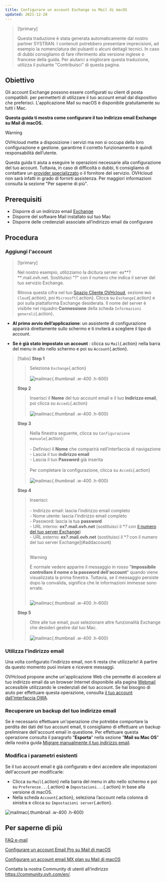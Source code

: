 ```yaml
---
title: Configurare un account Exchange su Mail di macOS 
updated: 2021-12-28
---
```


<style>
.w-400 {
max-width:400px !important;
}
.h-600 {
max-height:600px !important;
}
</style>

> [!primary]
>
> Questa traduzione è stata generata automaticamente dal nostro partner SYSTRAN. I contenuti potrebbero presentare imprecisioni, ad esempio la nomenclatura dei pulsanti o alcuni dettagli tecnici. In caso di dubbi consigliamo di fare riferimento alla versione inglese o francese della guida. Per aiutarci a migliorare questa traduzione, utilizza il pulsante "Contribuisci" di questa pagina.
>

## Obiettivo

Gli account Exchange possono essere configurati su client di posta compatibili. per permetterti di utilizzare il tuo account email dal dispositivo che preferisci. L'applicazione Mail su macOS è disponibile gratuitamente su tutti i Mac.

**Questa guida ti mostra come configurare il tuo indirizzo email Exchange su Mail di macOS.**

> [!warning]
>
> OVHcloud mette a disposizione i servizi ma non si occupa della loro configurazione e gestione. garantirne il corretto funzionamento è quindi responsabilità dell’utente.
>
> Questa guida ti aiuta a eseguire le operazioni necessarie alla configurazione del tuo account. Tuttavia, in caso di difficoltà o dubbi, ti consigliamo di contattare un [provider specializzato](/links/partner) o il fornitore del servizio. OVHcloud non sarà infatti in grado di fornirti assistenza. Per maggiori informazioni consulta la sezione "Per saperne di più".
>

## Prerequisiti

- Disporre di un indirizzo email [Exchange](/links/web/emails-hosted-exchange)
- Disporre del software Mail installato sul tuo Mac
- Disporre delle credenziali associate all’indirizzo email da configurare

## Procedura

### Aggiungi l'account <a name="addaccount"></a>

> [!primary]
>
> Nel nostro esempio, utilizziamo la dicitura server: ex**?**.mail.ovh.net. Sostituisci "?" con il numero che indica il server del tuo servizio Exchange.
>
> Ritrova questa cifra nel tuo [Spazio Cliente OVHcloud](/links/manager), sezione `Web Cloud`{.action}, poi `Microsoft`{.action}.
> Clicca su `Exchange`{.action} e poi sulla piattaforma Exchange desiderata. Il nome del server è visibile nel riquadro **Connessione** della scheda `Informazioni generali`{.action}.
>

- **Al primo avvio dell’applicazione**: un assistente di configurazione apparirà direttamente sullo schermo e ti inviterà a scegliere il tipo di account.

- **Se è già stato impostato un account** : clicca su `Mail`{.action} nella barra del menu in alto nello schermo e poi su `Account`{.action}.

> [!tabs]
> **Step 1**
>> Seleziona `Exchange`{.action}<br><br>
>> ![mailmac](images/mail-mac-exchange01.png){.thumbnail .w-400 .h-600}
>>
> **Step 2**
>> Inserisci il **Nome** del tuo account email e il tuo **Indirizzo email**, poi clicca su `Accedi`{.action} <br><br>
>> ![mailmac](images/mail-mac-exchange02.png){.thumbnail .w-400 .h-600}
>>
> **Step 3**
>> Nella finestra seguente, clicca su `Configurazione manuale`{.action}: <br><br>- Definisci il **Nome** che comparirà nell’interfaccia di navigazione <br>- Lascia il tuo **indirizzo email**<br>- Lascia il tuo **Password** già inserita <br><br>Per completare la configurazione, clicca su `Accedi`{.action} <br><br>
>> ![mailmac](images/mail-mac-exchange03.png){.thumbnail .w-400 .h-600}
>>
> **Step 4**
>> Inserisci: <br><br>- Indirizzo email: lascia l’indirizzo email completo<br>- Nome utente: lascia l’indirizzo email completo <br>- Password: lascia la tua **password**<br> - URL interno: **ex?.mail.ovh.net** (sostituisci il **?* con [il numero del tuo server Exchange](#addaccount))<br>- URL esterno: **ex?.mail.ovh.net** (sostituisci il **?* con il numero del tuo server Exchange](#addaccount)<br><br>
>>
>> > [!warning]
>> >
>> > È normale vedere apparire il messaggio in rosso "**Impossibile controllare il nome o la password dell'account**" quando viene visualizzata la prima finestra. Tuttavia, se il messaggio persiste dopo la convalida, significa che le informazioni immesse sono errate.<br><br>
>>
>> ![mailmac](images/mail-mac-exchange04.png){.thumbnail .w-400 .h-600}
>>
> **Step 5**
>> Oltre alle tue email, puoi selezionare altre funzionalità Exchange che desideri gestire dal tuo Mac. <br><br>![mailmac](images/mail-mac-exchange05.png){.thumbnail .w-400 .h-600}

### Utilizza l'indirizzo email

Una volta configurato l’indirizzo email, non ti resta che utilizzarlo! A partire da questo momento puoi inviare e ricevere messaggi.

OVHcloud propone anche un'applicazione Web che permette di accedere al tuo indirizzo email da un browser Internet disponibile alla pagina [Webmail](/links/web/email) accessibile utilizzando le credenziali del tuo account. Se hai bisogno di aiuto per effettuare questa operazione, consulta [il tuo account dall'interfaccia OWA](/pages/web_cloud/email_and_collaborative_solutions/using_the_outlook_web_app_webmail/email_owa).

### Recuperare un backup del tuo indirizzo email

Se è necessario effettuare un'operazione che potrebbe comportare la perdita dei dati del tuo account email, ti consigliamo di effettuare un backup preliminare dell'account email in questione. Per effettuare questa operazione consulta il paragrafo "**Esporta**" nella sezione "**Mail su Mac OS**" della nostra guida [Migrare manualmente il tuo indirizzo email](/pages/web_cloud/email_and_collaborative_solutions/migrating/manual_email_migration#esportare).

### Modifica i parametri esistenti

Se il tuo account email è già configurato e devi accedere alle impostazioni dell'account per modificarle:

- Clicca su `Mail`{.action} nella barra del menu in alto nello schermo e poi su `Preferenze...`{.action} **o** `Impostazioni...`{.action} in base alla versione di macOS.
- Nella scheda `Account`{.action}, seleziona l’account nella colonna di sinistra e clicca su `Impostazioni server`{.action}.

![mailmac](images/mail-mac-exchange06.png){.thumbnail .w-400 .h-600}

## Per saperne di più

[FAQ e-mail](/pages/web_cloud/email_and_collaborative_solutions/mx_plan/faq-emails)

[Configurare un account Email Pro su Mail di macOS](/pages/web_cloud/email_and_collaborative_solutions/email_pro/how_to_configure_mail_macos)

[Configurare un account email MX plan su Mail di macOS](/pages/web_cloud/email_and_collaborative_solutions/mx_plan/how_to_configure_mail_macos)

Contatta la nostra Community di utenti all’indirizzo <https://community.ovh.com/en/>.
